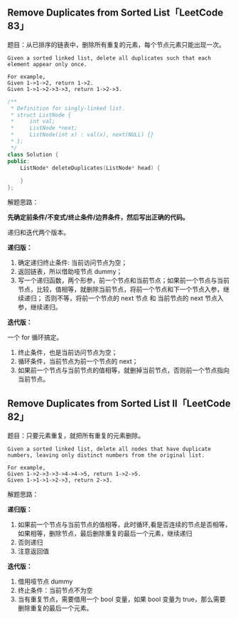 ## Remove Duplicates from Sorted List「LeetCode 83」

题目：从已排序的链表中，删除所有重复的元素，每个节点元素只能出现一次。

```
Given a sorted linked list, delete all duplicates such that each element appear only once.

For example,
Given 1->1->2, return 1->2.
Given 1->1->2->3->3, return 1->2->3.
```
```cpp
/**
 * Definition for singly-linked list.
 * struct ListNode {
 *     int val;
 *     ListNode *next;
 *     ListNode(int x) : val(x), next(NULL) {}
 * };
 */
class Solution {
public:
    ListNode* deleteDuplicates(ListNode* head) {
        
    }
};
```

解题思路：

**先确定前条件/不变式/终止条件/边界条件，然后写出正确的代码。**

递归和迭代两个版本。

**递归版：**

1. 确定递归终止条件: 当前访问节点为空；
2. 返回链表，所以借助哑节点 dummy；
3. 写一个递归函数，两个形参，前一个节点和当前节点；如果前一个节点与当前节点，比较，值相等，就删除当前节点，将前一个节点和下一个节点入参，继续递归；
   否则不等，将前一个节点的 next 节点 和 当前节点的 next 节点入参，继续递归。
   
**迭代版：**

一个 for 循环搞定。

1. 终止条件，也是当前访问节点为空；
2. 循环条件，当前节点为前一个节点的 next；
3. 如果前一个节点与当前节点的值相等，就删掉当前节点，否则前一个节点指向当前节点。

## Remove Duplicates from Sorted List II「LeetCode 82」

题目：只要元素重复，就把所有重复的元素删除。

```
Given a sorted linked list, delete all nodes that have duplicate numbers, leaving only distinct numbers from the original list.

For example,
Given 1->2->3->3->4->4->5, return 1->2->5.
Given 1->1->1->2->3, return 2->3.
```

解题思路：

**递归版：**

1. 如果前一个节点与当前节点的值相等，此时循环,看是否连续的节点是否相等，如果相等，删除节点，最后删除重复的最后一个元素，继续递归
2. 否则递归
3. 注意返回值

**迭代版：**

1. 借用哑节点 dummy
2. 终止条件：当前节点不为空
3. 当有重复节点，需要借用一个 bool 变量，如果 bool 变量为 true，那么需要删除重复的最后一个元素。
